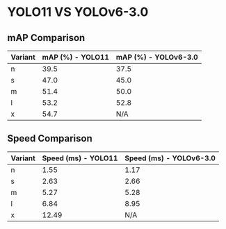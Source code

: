 ---
---
# YOLO11 VS YOLOv6-3.0

## mAP Comparison

| Variant | mAP (%) - YOLO11 | mAP (%) - YOLOv6-3.0 |
|---------|--------------------|--------------------|
| n | 39.5 | 37.5 |
| s | 47.0 | 45.0 |
| m | 51.4 | 50.0 |
| l | 53.2 | 52.8 |
| x | 54.7 | N/A |

## Speed Comparison

| Variant | Speed (ms) - YOLO11 | Speed (ms) - YOLOv6-3.0 |
|---------|-----------------------|-----------------------|
| n | 1.55 | 1.17 |
| s | 2.63 | 2.66 |
| m | 5.27 | 5.28 |
| l | 6.84 | 8.95 |
| x | 12.49 | N/A |
